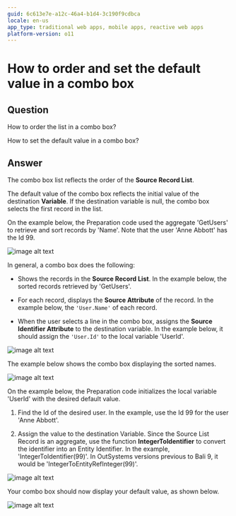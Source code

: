 ```yaml
---
guid: 6c613e7e-a12c-46a4-b1d4-3c190f9cdbca
locale: en-us
app_type: traditional web apps, mobile apps, reactive web apps
platform-version: o11
---
```


# How to order and set the default value in a combo box

## Question

How to order the list in a combo box?

How to set the default value in a combo box?

## Answer

The combo box list reflects the order of the **Source Record List**.

The default value of the combo box reflects the initial value of the destination **Variable**. If the destination variable is null, the combo box selects the first record in the list.

On the example below, the Preparation code used the aggregate 'GetUsers' to retrieve and sort records by 'Name'. Note that the user 'Anne Abbott' has the Id 99.

![image alt text](images/How-to-order-and-set-the-default-value-in-a-combo-box_0.png)

In general, a combo box does the following:

* Shows the records in the **Source Record List**. In the example below, the sorted records retrieved by 'GetUsers'.

* For each record, displays the **Source Attribute** of the record. In the example below, the `'User.Name'` of each record.

* When the user selects a line in the combo box, assigns the **Source Identifier Attribute** to the destination variable. In the example below, it should assign the `'User.Id'` to the local variable 'UserId'.

![image alt text](images/How-to-order-and-set-the-default-value-in-a-combo-box_1.png)

The example below shows the combo box displaying the sorted names.

![image alt text](images/How-to-order-and-set-the-default-value-in-a-combo-box_2.png)

On the example below, the Preparation code initializes the local variable 'UserId' with the desired default value.

1. Find the Id of the desired user. In the example, use the Id 99 for the user 'Anne Abbott'.

2. Assign the value to the destination Variable. Since the Source List Record is an aggregate, use the function **IntegerToIdentifier** to convert the identifier into an Entity Identifier. In the example, 'IntegerToIdentifier(99)'. In OutSystems versions previous to Bali 9, it would be 'IntegerToEntityRefInteger(99)'.

![image alt text](images/How-to-order-and-set-the-default-value-in-a-combo-box_3.png)

Your combo box should now display your default value, as shown below.

![image alt text](images/How-to-order-and-set-the-default-value-in-a-combo-box_4.png)

